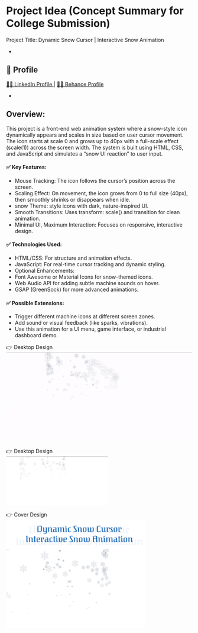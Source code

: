 # Project Idea (Concept Summary for College Submission)
Project Title: Dynamic Snow Cursor | Interactive Snow Animation

- 
## 🚀 Profile 
<a href="https://www.linkedin.com/in/dharmendraverma95/" target="_blank">🧑‍💻 LinkedIn Profile </a> | <a href="https://www.behance.net/dhirukumar" target="_blank">🧑‍💻 Behance Profile </a>

- 
## Overview:
This project is a front-end web animation system where a snow-style icon dynamically appears and scales in size based on user cursor movement. The icon starts at scale 0 and grows up to 40px with a full-scale effect (scale(1)) across the screen width. The system is built using HTML, CSS, and JavaScript and simulates a “snow UI reaction” to user input.

#### ✅ Key Features:
- Mouse Tracking: The icon follows the cursor’s position across the screen.
- Scaling Effect: On movement, the icon grows from 0 to full size (40px), then smoothly shrinks or disappears when idle.
- snow Theme: style icons with dark, nature-inspired UI.
- Smooth Transitions: Uses transform: scale() and transition for clean animation.
- Minimal UI, Maximum Interaction: Focuses on responsive, interactive design.

#### ✅ Technologies Used:
- HTML/CSS: For structure and animation effects.
- JavaScript: For real-time cursor tracking and dynamic styling.
- Optional Enhancements:
- Font Awesome or Material Icons for snow-themed icons.
- Web Audio API for adding subtle machine sounds on hover.
- GSAP (GreenSock) for more advanced animations.

#### ✅ Possible Extensions:
- Trigger different machine icons at different screen zones.
- Add sound or visual feedback (like sparks, vibrations).
- Use this animation for a UI menu, game interface, or industrial dashboard demo.

<span>👉 Desktop Design</span><br/>
<a href="" target="_blank" >
<img src="./Dynamic Snow Cursor.gif" width="575px"/>
</a>

<span>👉 Desktop Design</span><br/>
<a href="" target="_blank" >
<img src="./Dynamic-Snow-Cursor.png" width="275px"/>
</a>

<span>👉 Cover Design</span><br/>
<a href="" target="_blank" >
<img src="./cover.png" width="375px"/>
</a>